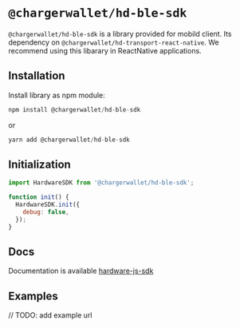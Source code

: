 # `@chargerwallet/hd-ble-sdk`

`@chargerwallet/hd-ble-sdk` is a library provided for mobild client. Its dependency on `@chargerwallet/hd-transport-react-native`. We recommend using this libarary in ReactNative applications.

## Installation

Install library as npm module:

```javascript
npm install @chargerwallet/hd-ble-sdk
```

or

```javascript
yarn add @chargerwallet/hd-ble-sdk
```

## Initialization

```javascript
import HardwareSDK from '@chargerwallet/hd-ble-sdk';

function init() {
  HardwareSDK.init({
    debug: false,
  });
}
```

## Docs

Documentation is available [hardware-js-sdk](https://developer.chargerwallet.com/connect-to-hardware/hardware-sdk/start)

## Examples
// TODO: add example url
